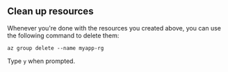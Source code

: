 ## Clean up resources

Whenever you're done with the resources you created above, you can use the following command to delete them:

```azurecli-interactive
az group delete --name myapp-rg
```

Type `y` when prompted.